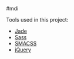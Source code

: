 #mdi

Tools used in this project:

- [Jade](http://jade-lang.com)
- [Sass](http://sass-lang.com)
- [SMACSS](https://smacss.com)
- [jQuery](https://jquery.com)